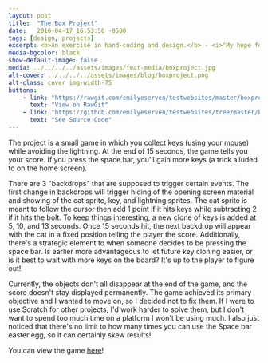 ```yaml
---
layout: post
title:  "The Box Project"
date:   2016-04-17 16:53:50 -0500
tags: [design, projects]
excerpt: <b>An exercise in hand-coding and design.</b> - <i>"My hope for these little blog posts is to document my process and hopefully be able to learn from it in retrospect when I do another portfolio."</i>
media-bgcolor: black
show-default-image: false
media: ../../../../assets/images/feat-media/boxproject.jpg
alt-cover: ../../../../assets/images/blog/boxproject.png
alt-class: cover img-width-75
buttons:
    - link: "https://rawgit.com/emilyeserven/testwebsites/master/boxproject/index.html"
      text: "View on RawGit"
    - link: "https://github.com/emilyeserven/testwebsites/tree/master/boxproject"
      text: "See Source Code"
---
```


The project is a small game in which you collect keys (using your mouse) while avoiding the lightning. At the end of 15 seconds, the game tells you your score. If you press the space bar, you'll gain more keys (a trick alluded to on the home screen).

There are 3 "backdrops" that are supposed to trigger certain events. The first change in backdrops will trigger hiding of the opening screen material and showing of the cat sprite, key, and lightning sprites. The cat sprite is meant to follow the cursor then add 1 point if it hits keys while subtracting 2 if it hits the bolt. To keep things interesting, a new clone of keys is added at 5, 10, and 13 seconds. Once 15 seconds hit, the next backdrop will appear with the cat in a fixed position telling the player the score. Additionally, there's a strategic element to when someone decides to be pressing the space bar. Is earlier more advantageous to let future key cloning easier, or is it best to wait with more keys on the board? It's up to the player to figure out!

Currently, the objects don't all disappear at the end of the game, and the score doesn't stay displayed permanently. The game achieved its primary objective and I wanted to move on, so I decided not to fix them. If I were to use Scratch for other projects, I'd work harder to solve them, but I don't want to spend too much time on a platform I won't be using much. I also just noticed that there's no limit to how many times you can use the Space bar easter egg, so it can certainly skew results!

You can view the game [here](https://scratch.mit.edu/projects/114377927/)!
